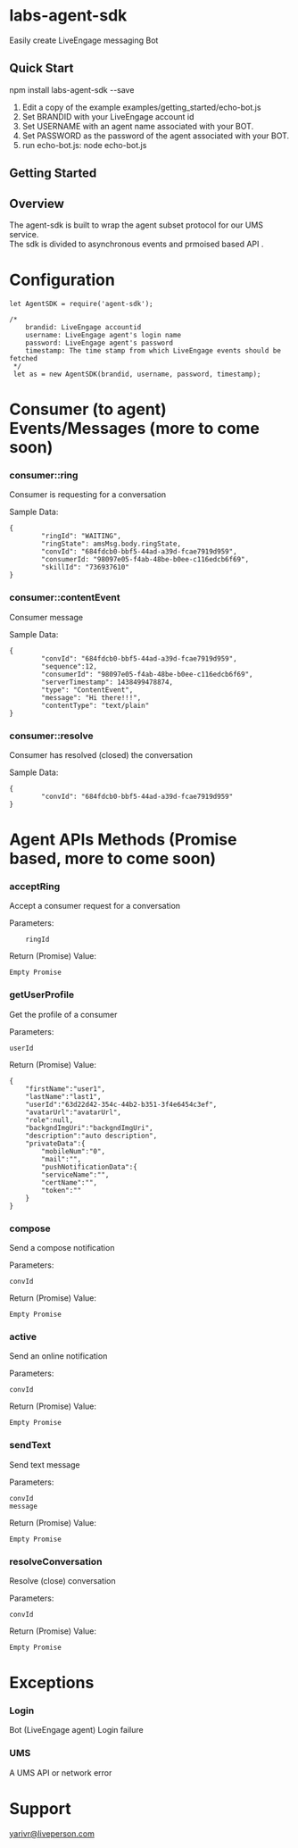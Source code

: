 labs-agent-sdk
============
Easily create LiveEngage messaging Bot 

Quick Start
-----------
npm install labs-agent-sdk --save

1. Edit a copy of the example examples/getting_started/echo-bot.js
2. Set BRANDID with your LiveEngage account id
3. Set USERNAME with an agent name associated with your BOT.
4. Set PASSWORD as the password of the agent associated with your BOT.
5. run echo-bot.js:
    node echo-bot.js

Getting Started
---------------
Overview
-------------
The agent-sdk is built to wrap the agent subset protocol for our UMS service.<br/>
The sdk is divided to asynchronous events and prmoised based API .<br/>
# Configuration
    let AgentSDK = require('agent-sdk');

    /*
        brandid: LiveEngage accountid
        username: LiveEngage agent's login name
        password: LiveEngage agent's password
        timestamp: The time stamp from which LiveEngage events should be fetched
     */
     let as = new AgentSDK(brandid, username, password, timestamp);


# Consumer (to agent) Events/Messages (more to come soon)
### consumer::ring
Consumer is requesting for a conversation

Sample Data:

    {
            "ringId": "WAITING",
            "ringState": amsMsg.body.ringState,
            "convId": "684fdcb0-bbf5-44ad-a39d-fcae7919d959",
            "consumerId: "98097e05-f4ab-48be-b0ee-c116edcb6f69",
            "skillId": "736937610"
    }

### consumer::contentEvent
Consumer message 

Sample Data:
    
    {
            "convId": "684fdcb0-bbf5-44ad-a39d-fcae7919d959",
            "sequence":12,
            "consumerId": "98097e05-f4ab-48be-b0ee-c116edcb6f69",
            "serverTimestamp": 1438499478874,
            "type": "ContentEvent",
            "message": "Hi there!!!",
            "contentType": "text/plain"
    }

### consumer::resolve
Consumer has resolved (closed) the conversation

Sample Data:
    
    {
            "convId": "684fdcb0-bbf5-44ad-a39d-fcae7919d959"
    }


# Agent APIs Methods (Promise based, more to come soon)
### acceptRing
Accept a consumer request for a conversation

Parameters:

        ringId 

Return (Promise) Value:

    Empty Promise

### getUserProfile
Get the profile of a consumer

Parameters:

    userId

Return (Promise) Value:
    
    {
        "firstName":"user1",
        "lastName":"last1",
        "userId":"63d22d42-354c-44b2-b351-3f4e6454c3ef",
        "avatarUrl":"avatarUrl",
        "role":null,
        "backgndImgUri":"backgndImgUri",
        "description":"auto description",
        "privateData":{
            "mobileNum":"0",
            "mail":"",
            "pushNotificationData":{
            "serviceName":"",
            "certName":"",
            "token":""
        }
    }
    
### compose
Send a compose notification

Parameters:

    convId
    
Return (Promise) Value:

    Empty Promise
        
### active
Send an online notification

Parameters:

    convId
    
Return (Promise) Value:

    Empty Promise
     
### sendText
Send text message
    
Parameters:

    convId
    message
           
Return (Promise) Value:

    Empty Promise           
  
### resolveConversation
Resolve (close) conversation
 
Parameters:

    convId 
    
Return (Promise) Value:

    Empty Promise    
    
# Exceptions
### Login
Bot (LiveEngage agent) Login failure 

### UMS
A UMS API or network error 

# Support
yarivr@liveperson.com